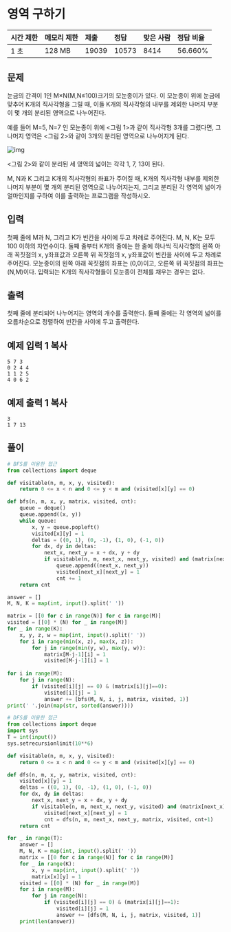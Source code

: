 

# 영역 구하기 

| 시간 제한 | 메모리 제한 | 제출  | 정답  | 맞은 사람 | 정답 비율 |
| :-------- | :---------- | :---- | :---- | :-------- | :-------- |
| 1 초      | 128 MB      | 19039 | 10573 | 8414      | 56.660%   |

## 문제

눈금의 간격이 1인 M×N(M,N≤100)크기의 모눈종이가 있다. 이 모눈종이 위에 눈금에 맞추어 K개의 직사각형을 그릴 때, 이들 K개의 직사각형의 내부를 제외한 나머지 부분이 몇 개의 분리된 영역으로 나누어진다.

예를 들어 M=5, N=7 인 모눈종이 위에 <그림 1>과 같이 직사각형 3개를 그렸다면, 그 나머지 영역은 <그림 2>와 같이 3개의 분리된 영역으로 나누어지게 된다.

![img](https://www.acmicpc.net/upload/images/zzJD2aQyF5Rm4IlOt.png)

<그림 2>와 같이 분리된 세 영역의 넓이는 각각 1, 7, 13이 된다.

M, N과 K 그리고 K개의 직사각형의 좌표가 주어질 때, K개의 직사각형 내부를 제외한 나머지 부분이 몇 개의 분리된 영역으로 나누어지는지, 그리고 분리된 각 영역의 넓이가 얼마인지를 구하여 이를 출력하는 프로그램을 작성하시오.

## 입력

첫째 줄에 M과 N, 그리고 K가 빈칸을 사이에 두고 차례로 주어진다. M, N, K는 모두 100 이하의 자연수이다. 둘째 줄부터 K개의 줄에는 한 줄에 하나씩 직사각형의 왼쪽 아래 꼭짓점의 x, y좌표값과 오른쪽 위 꼭짓점의 x, y좌표값이 빈칸을 사이에 두고 차례로 주어진다. 모눈종이의 왼쪽 아래 꼭짓점의 좌표는 (0,0)이고, 오른쪽 위 꼭짓점의 좌표는(N,M)이다. 입력되는 K개의 직사각형들이 모눈종이 전체를 채우는 경우는 없다.

## 출력

첫째 줄에 분리되어 나누어지는 영역의 개수를 출력한다. 둘째 줄에는 각 영역의 넓이를 오름차순으로 정렬하여 빈칸을 사이에 두고 출력한다.

## 예제 입력 1 복사

```
5 7 3
0 2 4 4
1 1 2 5
4 0 6 2
```

## 예제 출력 1 복사

```
3
1 7 13
```

## 풀이 

```python
# BFS를 이용한 접근 
from collections import deque 

def visitable(n, m, x, y, visited):
    return 0 <= x < n and 0 <= y < m and (visited[x][y] == 0)

def bfs(n, m, x, y, matrix, visited, cnt):
    queue = deque()
    queue.append((x, y))
    while queue:
        x, y = queue.popleft()
        visited[x][y] = 1
        deltas = ((0, 1), (0, -1), (1, 0), (-1, 0))
        for dx, dy in deltas: 
            next_x, next_y = x + dx, y + dy 
            if visitable(n, m, next_x, next_y, visited) and (matrix[next_x][next_y] == 0): 
                queue.append((next_x, next_y))
                visited[next_x][next_y] = 1
                cnt += 1
    return cnt

answer = []
M, N, K = map(int, input().split(' '))

matrix = [[0 for c in range(N)] for c in range(M)]
visited = [[0] * (N) for _ in range(M)]
for _ in range(K): 
    x, y, z, w = map(int, input().split(' '))
    for i in range(min(x, z), max(x, z)):
        for j in range(min(y, w), max(y, w)):
            matrix[M-j-1][i] = 1
            visited[M-j-1][i] = 1
            
for i in range(M): 
    for j in range(N): 
        if (visited[i][j] == 0) & (matrix[i][j]==0): 
            visited[i][j] = 1 
            answer += [bfs(M, N, i, j, matrix, visited, 1)]
print(' '.join(map(str, sorted(answer))))
```

```python
# DFS를 이용한 접근 
from collections import deque 
import sys 
T = int(input())
sys.setrecursionlimit(10**6)

def visitable(n, m, x, y, visited):
    return 0 <= x < n and 0 <= y < m and (visited[x][y] == 0)

def dfs(n, m, x, y, matrix, visited, cnt):
    visited[x][y] = 1
    deltas = ((0, 1), (0, -1), (1, 0), (-1, 0))
    for dx, dy in deltas: 
        next_x, next_y = x + dx, y + dy 
        if visitable(n, m, next_x, next_y, visited) and (matrix[next_x][next_y] == 1): 
            visited[next_x][next_y] = 1
            cnt = dfs(n, m, next_x, next_y, matrix, visited, cnt+1)
    return cnt

for _ in range(T): 
    answer = []
    M, N, K = map(int, input().split(' '))
    matrix = [[0 for c in range(N)] for c in range(M)]
    for _ in range(K): 
        x, y = map(int, input().split(' '))
        matrix[x][y] = 1
    visited = [[0] * (N) for _ in range(M)]
    for i in range(M): 
        for j in range(N): 
            if (visited[i][j] == 0) & (matrix[i][j]==1): 
                visited[i][j] = 1 
                answer += [dfs(M, N, i, j, matrix, visited, 1)]
    print(len(answer))
```





